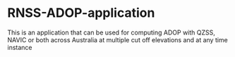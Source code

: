 # RNSS-ADOP-application
This is an application that can be used for computing ADOP with QZSS, NAVIC or both across Australia at multiple cut off elevations and at any time instance
